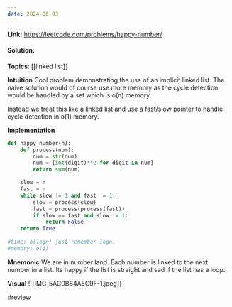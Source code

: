 ```yaml
---
date: 2024-06-03
---
```

**Link:** https://leetcode.com/problems/happy-number/
#### Solution:

**Topics**: [[linked list]]

**Intuition**
Cool problem demonstrating the use of an implicit linked list. The naive solution would of course use more memory as the cycle detection would be handled by a set which is o(n) memory.

Instead we treat this like a linked list and use a fast/slow pointer to handle cycle detection in o(1) memory. 

**Implementation**
```python
def happy_number(n):
	def process(num):
		num = str(num)
		num = [int(digit)**2 for digit in num]
		return sum(num)

	slow = n
	fast = n
	while slow != 1 and fast != 1:
		slow = process(slow)
		fast = process(process(fast))
		if slow == fast and slow != 1:
			return False
	return True
		
#time: o(logn) just remember logn. 
#memory: o(1)
```

**Mnemonic**
We are in number land. Each number is linked to the next number in a list. Its happy if the list is straight and sad if the list has a loop. 

**Visual** 
![[IMG_5AC0B84A5C9F-1.jpeg]]

#review 


